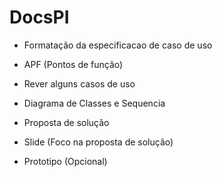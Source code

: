 # DocsPI


- Formatação da especificacao de caso de uso
- APF (Pontos de função)

- Rever alguns casos de uso
- Diagrama de Classes e Sequencia



- Proposta de solução 
- Slide (Foco na proposta de solução)



- Prototipo (Opcional)
